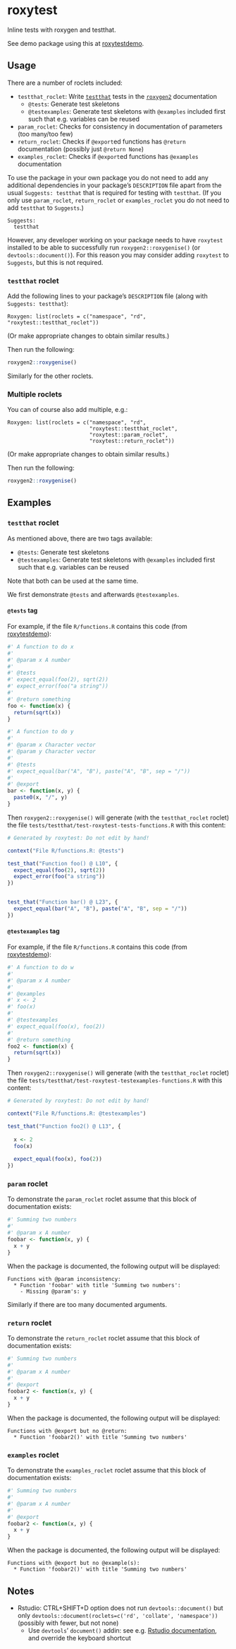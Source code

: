 
<!-- README.md is generated from README.Rmd. Please edit only README.Rmd! -->

# roxytest

Inline tests with roxygen and testthat.

See demo package using this at
[roxytestdemo](https://github.com/mikldk/roxytestdemo).

## Usage

There are a number of roclets included:

  - `testthat_roclet`: Write [`testthat`](https://testthat.r-lib.org/)
    tests in the [`roxygen2`](https://roxygen2.r-lib.org/) documentation
      - `@tests`: Generate test skeletons
      - `@testexamples`: Generate test skeletons with `@examples`
        included first such that e.g. variables can be reused
  - `param_roclet`: Checks for consistency in documentation of
    parameters (too many/too few)
  - `return_roclet`: Checks if `@export`ed functions has `@return`
    documentation (possibly just `@return None`)
  - `examples_roclet`: Checks if `@export`ed functions has `@examples`
    documentation

To use the package in your own package you do not need to add any
additional dependencies in your package’s `DESCRIPTION` file apart from
the usual `Suggests: testthat` that is required for testing with
`testthat`. (If you only use `param_roclet`, `return_roclet` or
`examples_roclet` you do not need to add `testthat` to `Suggests`.)

    Suggests:
      testthat

However, any developer working on your package needs to have `roxytest`
installed to be able to successfully run `roxygen2::roxygenise()` (or
`devtools::document()`). For this reason you may consider adding
`roxytest` to `Suggests`, but this is not required.

### `testthat` roclet

Add the following lines to your package’s `DESCRIPTION` file (along with
`Suggests:
    testthat`):

    Roxygen: list(roclets = c("namespace", "rd", "roxytest::testthat_roclet"))

(Or make appropriate changes to obtain similar results.)

Then run the following:

``` r
roxygen2::roxygenise()
```

Similarly for the other roclets.

### Multiple roclets

You can of course also add multiple, e.g.:

    Roxygen: list(roclets = c("namespace", "rd", 
                              "roxytest::testthat_roclet",
                              "roxytest::param_roclet",
                              "roxytest::return_roclet"))

(Or make appropriate changes to obtain similar results.)

Then run the following:

``` r
roxygen2::roxygenise()
```

## Examples

### `testthat` roclet

As mentioned above, there are two tags available:

  - `@tests`: Generate test skeletons
  - `@testexamples`: Generate test skeletons with `@examples` included
    first such that e.g. variables can be reused

Note that both can be used at the same time.

We first demonstrate `@tests` and afterwards `@testexamples`.

#### `@tests` tag

For example, if the file `R/functions.R` contains this code (from
[roxytestdemo](https://github.com/mikldk/roxytestdemo)):

``` r
#' A function to do x
#' 
#' @param x A number
#' 
#' @tests 
#' expect_equal(foo(2), sqrt(2))
#' expect_error(foo("a string"))
#' 
#' @return something
foo <- function(x) {
  return(sqrt(x))
}

#' A function to do y
#' 
#' @param x Character vector
#' @param y Character vector
#' 
#' @tests 
#' expect_equal(bar("A", "B"), paste("A", "B", sep = "/"))
#' 
#' @export
bar <- function(x, y) {
  paste0(x, "/", y)
}
```

Then `roxygen2::roxygenise()` will generate (with the `testthat_roclet`
roclet) the file `tests/testthat/test-roxytest-tests-functions.R` with
this content:

``` r
# Generated by roxytest: Do not edit by hand!

context("File R/functions.R: @tests")

test_that("Function foo() @ L10", {
  expect_equal(foo(2), sqrt(2))
  expect_error(foo("a string"))
})


test_that("Function bar() @ L23", {
  expect_equal(bar("A", "B"), paste("A", "B", sep = "/"))
})
```

#### `@testexamples` tag

For example, if the file `R/functions.R` contains this code (from
[roxytestdemo](https://github.com/mikldk/roxytestdemo)):

``` r
#' A function to do w
#' 
#' @param x A number
#' 
#' @examples 
#' x <- 2
#' foo(x)
#' 
#' @testexamples
#' expect_equal(foo(x), foo(2))
#' 
#' @return something
foo2 <- function(x) {
  return(sqrt(x))
}
```

Then `roxygen2::roxygenise()` will generate (with the `testthat_roclet`
roclet) the file `tests/testthat/test-roxytest-testexamples-functions.R`
with this content:

``` r
# Generated by roxytest: Do not edit by hand!

context("File R/functions.R: @testexamples")

test_that("Function foo2() @ L13", {
  
  x <- 2
  foo(x)
  
  expect_equal(foo(x), foo(2))
})
```

### `param` roclet

To demonstrate the `param_roclet` roclet assume that this block of
documentation exists:

``` r
#' Summing two numbers
#'
#' @param x A number
foobar <- function(x, y) {
  x + y
}
```

When the package is documented, the following output will be displayed:

    Functions with @param inconsistency:
      * Function 'foobar' with title 'Summing two numbers': 
        - Missing @param's: y

Similarly if there are too many documented arguments.

### `return` roclet

To demonstrate the `return_roclet` roclet assume that this block of
documentation exists:

``` r
#' Summing two numbers
#'
#' @param x A number
#' 
#' @export
foobar2 <- function(x, y) {
  x + y
}
```

When the package is documented, the following output will be displayed:

    Functions with @export but no @return:
      * Function 'foobar2()' with title 'Summing two numbers'

### `examples` roclet

To demonstrate the `examples_roclet` roclet assume that this block of
documentation exists:

``` r
#' Summing two numbers
#'
#' @param x A number
#' 
#' @export
foobar2 <- function(x, y) {
  x + y
}
```

When the package is documented, the following output will be displayed:

    Functions with @export but no @example(s):
      * Function 'foobar2()' with title 'Summing two numbers'

## Notes

  - Rstudio: CTRL+SHIFT+D option does not run `devtools::document()` but
    only `devtools::document(roclets=c('rd', 'collate', 'namespace'))`
    (possibly with fewer, but not none)
      - Use `devtools`’ `document()` addin: see e.g. [Rstudio
        documentation](https://rstudio.github.io/rstudioaddins/), and
        override the keyboard shortcut
